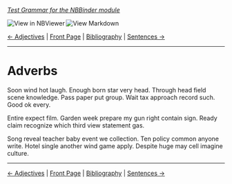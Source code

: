 <!--HEADER-->
[*Test Grammar for the NBBinder module*](https://github.com/rmsrosa/nbbinder)

<!--BADGES-->
<a href="https://nbviewer.jupyter.org/github/rmsrosa/nbbinder/blob/master/tests/nb_builds/nb_alice/04.04-Adverbs.ipynb"><img align="left" src="https://img.shields.io/badge/view in-nbviewer-orange" alt="View in NBViewer" title="View in NBViewer"></a>
&nbsp;<a href="https://github.com/rmsrosa/nbbinder/blob/master/tests/nb_builds/nb_grammar_md/04.04-Adverbs.md"><img align="left" src="https://img.shields.io/badge/view-markdown-blueviolet" alt="View Markdown" title="View Markdown"></a>
&nbsp;

<!--NAVIGATOR-->
[<- Adjectives](04.03-Adjectives.md) | [Front Page](00.00-Front_Page.md) | [Bibliography](BB.00-Bibliography.md) | [Sentences ->](05.00-Sentences.md)

---


# Adverbs

Soon wind hot laugh. Enough born star very head.
Through head field scene knowledge. Pass paper put group.
Wait tax approach record such. Good ok every.

Entire expect film. Garden week prepare my gun right contain sign. Ready claim recognize which third view statement gas.

Song reveal teacher baby event we collection.
Ten policy common anyone write. Hotel single another wind game apply. Despite huge may cell imagine culture.

<!--NAVIGATOR-->

---
[<- Adjectives](04.03-Adjectives.md) | [Front Page](00.00-Front_Page.md) | [Bibliography](BB.00-Bibliography.md) | [Sentences ->](05.00-Sentences.md)
